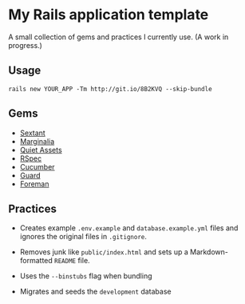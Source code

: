 # My Rails application template

A small collection of gems and practices I currently use. (A work in progress.)

## Usage

```
rails new YOUR_APP -Tm http://git.io/8B2KVQ --skip-bundle
```

## Gems

  * [Sextant](https://github.com/schneems/sextant/)
  * [Marginalia](https://github.com/37signals/marginalia/)
  * [Quiet Assets](https://github.com/evrone/quiet_assets/)
  * [RSpec](https://github.com/rspec/rspec-rails/)
  * [Cucumber](https://github.com/cucumber/cucumber-rails/)
  * [Guard](https://github.com/guard/guard/)
  * [Foreman](https://github.com/ddollar/foreman/)

## Practices

  * Creates example `.env.example` and `database.example.yml` files and ignores
the original files in `.gitignore`.

  * Removes junk like `public/index.html` and sets up a Markdown-formatted
`README` file.

  * Uses the `--binstubs` flag when bundling

  * Migrates and seeds the `development` database
